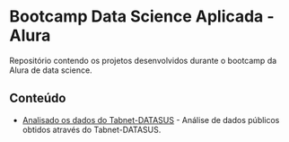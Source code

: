# Bootcamp Data Science Aplicada - Alura

Repositório contendo os projetos desenvolvidos durante o bootcamp da Alura de data science.

## Conteúdo
* [Analisado os dados do Tabnet-DATASUS]('analisando-dados-tabnet') - Análise de dados públicos obtidos através do Tabnet-DATASUS.
